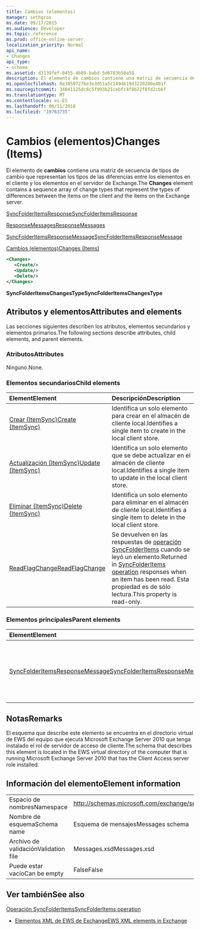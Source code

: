 ```yaml
---
title: Cambios (elementos)
manager: sethgros
ms.date: 09/17/2015
ms.audience: Developer
ms.topic: reference
ms.prod: office-online-server
localization_priority: Normal
api_name:
- Changes
api_type:
- schema
ms.assetid: d3139fef-0455-4b89-babd-5d6783b50a58
description: El elemento de cambios contiene una matriz de secuencia de tipos de cambio que representan los tipos de las diferencias entre los elementos en el cliente y los elementos en el servidor de Exchange.
ms.openlocfilehash: 8e38597276e3e3051a5c1494619d3220280e401f
ms.sourcegitcommit: 34041125dc8c5f993b21cebfc4f8b72f0fd2cb6f
ms.translationtype: MT
ms.contentlocale: es-ES
ms.lasthandoff: 06/11/2018
ms.locfileid: "19763735"
---
```

# <a name="changes-items"></a><span data-ttu-id="5b538-103">Cambios (elementos)</span><span class="sxs-lookup"><span data-stu-id="5b538-103">Changes (Items)</span></span>

<span data-ttu-id="5b538-104">El elemento de **cambios** contiene una matriz de secuencia de tipos de cambio que representan los tipos de las diferencias entre los elementos en el cliente y los elementos en el servidor de Exchange.</span><span class="sxs-lookup"><span data-stu-id="5b538-104">The **Changes** element contains a sequence array of change types that represent the types of differences between the items on the client and the items on the Exchange server.</span></span> 
  
[<span data-ttu-id="5b538-105">SyncFolderItemsResponse</span><span class="sxs-lookup"><span data-stu-id="5b538-105">SyncFolderItemsResponse</span></span>](syncfolderitemsresponse.md)
  
[<span data-ttu-id="5b538-106">ResponseMessages</span><span class="sxs-lookup"><span data-stu-id="5b538-106">ResponseMessages</span></span>](responsemessages.md)
  
[<span data-ttu-id="5b538-107">SyncFolderItemsResponseMessage</span><span class="sxs-lookup"><span data-stu-id="5b538-107">SyncFolderItemsResponseMessage</span></span>](syncfolderitemsresponsemessage.md)
  
[<span data-ttu-id="5b538-108">Cambios (elementos)</span><span class="sxs-lookup"><span data-stu-id="5b538-108">Changes (Items)</span></span>](changes-items.md)
  
```xml
<Changes>
   <Create/>
   <Update/>
   <Delete/>
</Changes>
```

 <span data-ttu-id="5b538-109">**SyncFolderItemsChangesType**</span><span class="sxs-lookup"><span data-stu-id="5b538-109">**SyncFolderItemsChangesType**</span></span>
## <a name="attributes-and-elements"></a><span data-ttu-id="5b538-110">Atributos y elementos</span><span class="sxs-lookup"><span data-stu-id="5b538-110">Attributes and elements</span></span>

<span data-ttu-id="5b538-111">Las secciones siguientes describen los atributos, elementos secundarios y elementos primarios.</span><span class="sxs-lookup"><span data-stu-id="5b538-111">The following sections describe attributes, child elements, and parent elements.</span></span>
  
### <a name="attributes"></a><span data-ttu-id="5b538-112">Atributos</span><span class="sxs-lookup"><span data-stu-id="5b538-112">Attributes</span></span>

<span data-ttu-id="5b538-113">Ninguno.</span><span class="sxs-lookup"><span data-stu-id="5b538-113">None.</span></span>
  
### <a name="child-elements"></a><span data-ttu-id="5b538-114">Elementos secundarios</span><span class="sxs-lookup"><span data-stu-id="5b538-114">Child elements</span></span>

|<span data-ttu-id="5b538-115">**Element**</span><span class="sxs-lookup"><span data-stu-id="5b538-115">**Element**</span></span>|<span data-ttu-id="5b538-116">**Descripción**</span><span class="sxs-lookup"><span data-stu-id="5b538-116">**Description**</span></span>|
|:-----|:-----|
|[<span data-ttu-id="5b538-117">Crear (ItemSync)</span><span class="sxs-lookup"><span data-stu-id="5b538-117">Create (ItemSync)</span></span>](create-itemsync.md) <br/> |<span data-ttu-id="5b538-118">Identifica un solo elemento para crear en el almacén de cliente local.</span><span class="sxs-lookup"><span data-stu-id="5b538-118">Identifies a single item to create in the local client store.</span></span>  <br/> |
|[<span data-ttu-id="5b538-119">Actualización (ItemSync)</span><span class="sxs-lookup"><span data-stu-id="5b538-119">Update (ItemSync)</span></span>](update-itemsync.md) <br/> |<span data-ttu-id="5b538-120">Identifica un solo elemento que se debe actualizar en el almacén de cliente local.</span><span class="sxs-lookup"><span data-stu-id="5b538-120">Identifies a single item to update in the local client store.</span></span>  <br/> |
|[<span data-ttu-id="5b538-121">Eliminar (ItemSync)</span><span class="sxs-lookup"><span data-stu-id="5b538-121">Delete (ItemSync)</span></span>](delete-itemsync.md) <br/> |<span data-ttu-id="5b538-122">Identifica un solo elemento para eliminar en el almacén de cliente local.</span><span class="sxs-lookup"><span data-stu-id="5b538-122">Identifies a single item to delete in the local client store.</span></span>  <br/> |
|[<span data-ttu-id="5b538-123">ReadFlagChange</span><span class="sxs-lookup"><span data-stu-id="5b538-123">ReadFlagChange</span></span>](readflagchange.md) <br/> |<span data-ttu-id="5b538-124">Se devuelven en las respuestas de [operación SyncFolderItems](syncfolderitems-operation.md) cuando se leyó un elemento.</span><span class="sxs-lookup"><span data-stu-id="5b538-124">Returned in [SyncFolderItems operation](syncfolderitems-operation.md) responses when an item has been read.</span></span> <span data-ttu-id="5b538-125">Esta propiedad es de sólo lectura.</span><span class="sxs-lookup"><span data-stu-id="5b538-125">This property is read-only.</span></span>  <br/> |
   
### <a name="parent-elements"></a><span data-ttu-id="5b538-126">Elementos principales</span><span class="sxs-lookup"><span data-stu-id="5b538-126">Parent elements</span></span>

|<span data-ttu-id="5b538-127">**Element**</span><span class="sxs-lookup"><span data-stu-id="5b538-127">**Element**</span></span>|<span data-ttu-id="5b538-128">**Descripción**</span><span class="sxs-lookup"><span data-stu-id="5b538-128">**Description**</span></span>|
|:-----|:-----|
|[<span data-ttu-id="5b538-129">SyncFolderItemsResponseMessage</span><span class="sxs-lookup"><span data-stu-id="5b538-129">SyncFolderItemsResponseMessage</span></span>](syncfolderitemsresponsemessage.md) <br/> |<span data-ttu-id="5b538-130">Contiene el estado y el resultado de una solicitud de [operación SyncFolderItems](syncfolderitems-operation.md) .</span><span class="sxs-lookup"><span data-stu-id="5b538-130">Contains the status and result of a [SyncFolderItems operation](syncfolderitems-operation.md) request.</span></span>  <br/> |
   
## <a name="remarks"></a><span data-ttu-id="5b538-131">Notas</span><span class="sxs-lookup"><span data-stu-id="5b538-131">Remarks</span></span>

<span data-ttu-id="5b538-132">El esquema que describe este elemento se encuentra en el directorio virtual de EWS del equipo que ejecuta Microsoft Exchange Server 2010 que tenga instalado el rol de servidor de acceso de cliente.</span><span class="sxs-lookup"><span data-stu-id="5b538-132">The schema that describes this element is located in the EWS virtual directory of the computer that is running Microsoft Exchange Server 2010 that has the Client Access server role installed.</span></span>
  
## <a name="element-information"></a><span data-ttu-id="5b538-133">Información del elemento</span><span class="sxs-lookup"><span data-stu-id="5b538-133">Element information</span></span>

|||
|:-----|:-----|
|<span data-ttu-id="5b538-134">Espacio de nombres</span><span class="sxs-lookup"><span data-stu-id="5b538-134">Namespace</span></span>  <br/> |http://schemas.microsoft.com/exchange/services/2006/messages  <br/> |
|<span data-ttu-id="5b538-135">Nombre de esquema</span><span class="sxs-lookup"><span data-stu-id="5b538-135">Schema name</span></span>  <br/> |<span data-ttu-id="5b538-136">Esquema de mensajes</span><span class="sxs-lookup"><span data-stu-id="5b538-136">Messages schema</span></span>  <br/> |
|<span data-ttu-id="5b538-137">Archivo de validación</span><span class="sxs-lookup"><span data-stu-id="5b538-137">Validation file</span></span>  <br/> |<span data-ttu-id="5b538-138">Messages.xsd</span><span class="sxs-lookup"><span data-stu-id="5b538-138">Messages.xsd</span></span>  <br/> |
|<span data-ttu-id="5b538-139">Puede estar vacío</span><span class="sxs-lookup"><span data-stu-id="5b538-139">Can be empty</span></span>  <br/> |<span data-ttu-id="5b538-140">False</span><span class="sxs-lookup"><span data-stu-id="5b538-140">False</span></span>  <br/> |
   
## <a name="see-also"></a><span data-ttu-id="5b538-141">Ver también</span><span class="sxs-lookup"><span data-stu-id="5b538-141">See also</span></span>



[<span data-ttu-id="5b538-142">Operación SyncFolderItems</span><span class="sxs-lookup"><span data-stu-id="5b538-142">SyncFolderItems operation</span></span>](syncfolderitems-operation.md)


- [<span data-ttu-id="5b538-143">Elementos XML de EWS de Exchange</span><span class="sxs-lookup"><span data-stu-id="5b538-143">EWS XML elements in Exchange</span></span>](ews-xml-elements-in-exchange.md)

